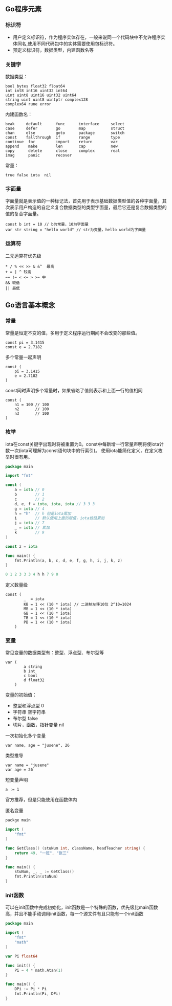 ## Go程序元素

### 标识符

- 用户定义标识符，作为程序实体存在，一般来说同一个代码块中不允许程序实体同名,使用不同代码包中的实体需要使用包标识符。
- 预定义标识符，数据类型，内建函数名等

### 关键字

数据类型：
```
bool bytes float32 float64 
int int8 int16 uint32 int64 
uint uint8 uint16 uint32 uint64
string uint uint8 uintptr complex128
complex64 rune error
```

内建函数名：
```
beak     default      func      interface     select
case     defer        go        map           struct
chan     else         goto      package       switch
const    fallthrough  if        range         type
continue  for         import    return        var
append    make        len       cap           new
copy      delete      close     complex       real
imag      panic       recover   
```

常量：
```
true false iota  nil
```

### 字面量

字面量就是表示值的一种标记法，首先用于表示基础数据类型值的各种字面量，其次表示用户构造的自定义复合数据类型的类型字面量，最后它还是复合数据类型的值的复合字面量。

``` 
const b int = 10 // b为常量，10为字面量
var str string = "hello world" // str为变量，hello world为字面量
```

### 运算符

二元运算符优先级

```
* / % << >> & &^  最高
+ = | ^ 较高
== != < <= > >= 中
&& 较低
|| 最低
```

## Go语言基本概念

### 常量

常量是恒定不变的值，多用于定义程序运行期间不会改变的那些值。

``` 
const pi = 3.1415
const e = 2.7182
```

多个常量一起声明
``` 
const (
    pi = 3.1415
    e = 2.7182
)
```

const同时声明多个常量时，如果省略了值则表示和上面一行的值相同
``` 
const (
    n1 = 100 // 100
    n2       // 100
    n3       // 100
)
```

### 枚举

iota在const关键字出现时将被重置为0。const中每新增一行常量声明将使iota计数一次(iota可理解为const语句块中的行索引)。 使用iota能简化定义，在定义枚举时很有用。 

```go
package main

import "fmt"

const (
    a = iota // 0
    b        // 1
    c        // 2
    d, e, f = iota, iota, iota // 3 3 3
    g = iota // 4
    h = "h"  // h 但是iota累加
    i        // 默认使用上面的赋值，iota依然累加
    j = iota // 7
    _ = iota // 累加
    k        // 9
)

const z = iota

func main() {
    fmt.Println(a, b, c, d, e, f, g, h, i, j, k, z)
}

0 1 2 3 3 3 4 h h 7 9 0
```

定义数量级
``` 
const (
		_  = iota
		KB = 1 << (10 * iota) // 二进制左移10位 2^10=1024
		MB = 1 << (10 * iota)
		GB = 1 << (10 * iota)
		TB = 1 << (10 * iota)
		PB = 1 << (10 * iota)
	)
```

### 变量

常见变量的数据类型有：整型、浮点型、布尔型等

``` 
var (
        a string
        b int
        c bool
        d float32
    )
```

变量的初始值：
- 整型和浮点型 0
- 字符串 空字符串
- 布尔型 false
- 切片，函数，指针变量 nil

一次初始化多个变量
``` 
var name, age = "jusene", 26
```

类型推导
``` 
var name = "jusene"
var age = 26
```

短变量声明
``` 
a := 1
```
官方推荐，但是只能使用在函数体内

匿名变量
```go
packge main

import (
    "fmt"
)

func GetClass() (stuNum int, className, headTeacher string) {
    return 49, "一班", "张三"
}

func main() {
    stuNum, _, _ := GetClass()
    fmt.Println(stuNum)
}
```

### init函数

可以在init函数中完成初始化，init函数是一个特殊的函数，优先级比main函数高，并且不能手动调用init函数，每一个源文件有且只能有一个init函数
```go
package main

import (
	"fmt"
	"math"
)

var Pi float64

func init() {
	Pi = 4 * math.Atan(1)
}

func main() {
	DPi := Pi * Pi
	fmt.Println(Pi, DPi)
}
```

